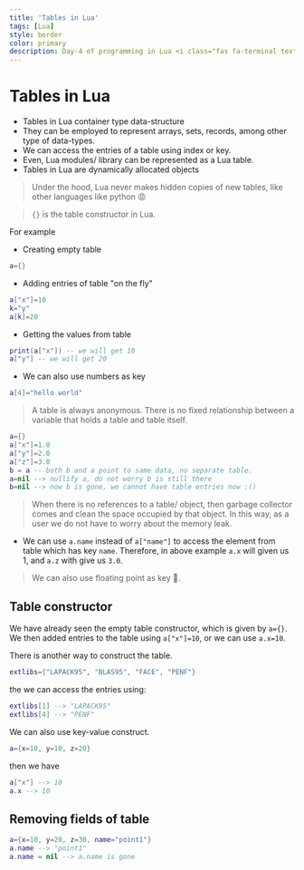 ```yaml
---
title: 'Tables in Lua'
tags: [Lua]
style: border
color: primary
description: Day-4 of programming in Lua <i class="fas fa-terminal text-warning"></i>. In this note, I have explained my understanding about the table data type in Lua.
---
```


# Tables in Lua

- Tables in Lua container type data-structure
- They can be employed to represent arrays, sets, records, among other type of data-types.
- We can access the entries of a table using index or key.
- Even, Lua modules/ library can be represented as a Lua table.
- Tables in Lua are dynamically allocated objects

> Under the hood, Lua never makes hidden copies of new tables, like other languages like python 😡

> `{}` is the table constructor in Lua.

For example

- Creating empty table

```lua
a={}
```

- Adding entries of table "on the fly"


```lua
a["x"]=10
k="y"
a[k]=20
```

- Getting the values from table

```lua
print(a["x"]) -- we will get 10
a["y"] -- we will get 20
```

- We can also use numbers as key

```lua
a[4]="hello world"
```

> A table is always anonymous. There is no fixed relationship between a variable that holds a table and table itself.

```lua
a={}
a["x"]=1.0
a["y"]=2.0
a["z"]=3.0
b = a -- both b and a point to same data, no separate table.
a=nil --> nullify a, do not worry b is still there
b=nil --> now b is gone, we cannot have table entries now :()
```

> When there is no references to a table/ object, then garbage collector comes and clean the space occupied by that object. In this way, as a user we do not have to worry about the memory leak.

- We can use `a.name` instead of `a["name"]` to access the element from table which has key `name`. Therefore, in above example `a.x` will given us 1, and `a.z` with give us `3.0`.

> We can also use floating point as key 🐺.

## Table constructor

We have already seen the empty table constructor, which is given by `a={}`. We then added entries to the table using `a["x"]=10`, or we can use `a.x=10`.

There is another way to construct the table.

```lua
extlibs={"LAPACK95", "BLAS95", "FACE", "PENF"}
```

the we can access the entries using:

```lua
extlibs[1] --> "LAPACK95"
extlibs[4] --> "PENF"
```

We can also use key-value construct.

```lua
a={x=10, y=10, z=20}
```

then we have

```lua
a["x"] --> 10
a.x --> 10
```

## Removing fields of table

```lua
a={x=10, y=20, z=30, name="point1"}
a.name --> "point1"
a.name = nil --> a.name is gone
```